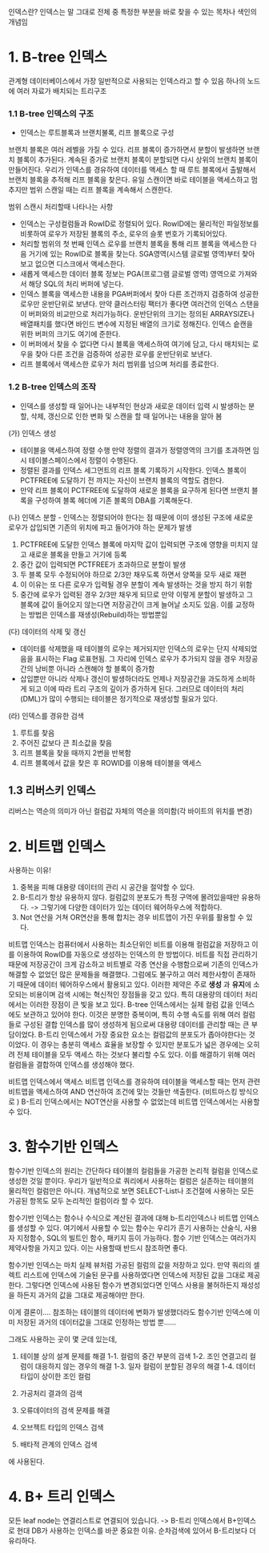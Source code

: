인덱스란? 인덱스는 말 그대로 전체 중 특정한 부분을 바로 찾을 수 있는 목차나 색인의 개념임

# 1. B-tree 인덱스
관계형 데이터베이스에서 가장 일반적으로 사용되는 인덱스라고 할 수 있음 
하나의 노드에 여러 자료가 배치되는 트리구조

### 1.1 B-tree 인덱스의 구조 
 - 인덱스는 루트블록과 브랜치불록, 리프 블록으로 구성
 
브랜치 블록은 여러 레벨을 가질 수 있다. 리프 블록이 증가하면서 분할이 발생하면 브랜치 블록이 추가된다. 계속된 증가로 브랜치 블록이 분할되면 다시 상위의 브랜치 블록이 만들어진다. 우리가 인덱스를 경유하여 데이터를 액세스 할 때 루트 블록에서 출발해서 브랜치 블록을 추적해 리프 블록을 찾은다. 유일 스캔이면 바로 테이블을 액세스하고 멈추지만 범위 스캔일 때는 리프 블록을 계속해서 스캔한다. 

범위 스캔시 처리할때 나타나는 사항

- 인덱스는 구성컬럼들과 RowID로 정렬되어 있다. RowID에는 물리적인 파일정보를 비롯하여 로우가 저장된 블록의 주소, 로우의 슬롯 번호가 기록되어있다.
- 처리할 범위의 첫 번째 인덱스 로우를 브랜치 블록을 통해 리프 블록을 액세스한 다음 거기에 있는 RowID로 블록을 찾는다. SGA영역(시스템 글로벌 영역)부터 찾아보고 없으면 디스크에서 액세스한다.
- 새롭게 액세스한 데이터 블록 정보는 PGA(프로그램 글로벌 영역) 영역으로 가져와서 해당 SQL의 처리 버퍼에 넣는다. 
- 인덱스 블록을 액세스한 내용을 PGA버퍼에서 찾아 다른 조건까지 검증하여 성공한 로우만 운반단위로 보낸다. 만약 클러스터링 팩터가 좋다면 여러건의 인덱스 스탠을 이 버퍼와의 비교만으로 처리가능하다. 운반단위의 크기는 정의된 ARRAYSIZE나 배열패치를 했다면 바인드 변수에 지정된 배열의 크기로 정해진다. 인덱스 슽캔을 위한 버퍼의 크기도 여기에 준한다.
- 이 버퍼에서 찾을 수 없다면 다시 블록을 액세스하여 여기에 담고, 다시 매치되는 로우을 찾아 다른 조건을 검증하여 성공한 로우를 운반단위로 보낸다. 
- 리프 블록에서 액세스한 로우가 처리 범위를 넘으며 처리를 종료한다.




### 1.2 B-tree 인덱스의 조작

-   인덱스를 생성할 때 일어나는 내부적인 현상과 새로운 데이터 입력 시 발생하는 분할, 삭제, 갱신으로 인한 변화 및 스캔을 할 때 일어나는 내용을 알아 봄

(가) 인덱스 생성 
 - 테이블을 액세스하여 정렬 수행 만약 정렬의 결과가 정렬영역의 크기를 초과하면 임시 테이블스페이스에서 정렬이 수행된다. 
 - 정렬된 결과를 인덱스 세그먼트의 리프 블록 기록하기 시작한다. 인덱스 블록이 PCTFREE에 도달하기 전 까지는 자신이 브랜치 블록의 역할도 겸한다. 
 - 만약  리프 블록이 PCTFREE에 도달하여 새로운 블록을 요구하게 된다면 브랜치 블록을 구성하여 블록 헤더에 기존 블록의 DBA를 기록해둔다. 

(나) 인덱스 분할 - 인덱스는 정렬되어야 한다는 점 때문에 이미 생성된 구조에 새로운 로우가 삽입되면 기존의 위치에 파고 들어가야 하는 문제가 발생

1.  PCTFREE에 도달한 인덱스 블록에 마지막 값이 입력되면 구조에 영향을 미치지 않고 새로운 블록을 만들고 거기에 등록
2.  중간 값이 입력되면 PCTFREE가 초과하므로 분할이 발생
3.  두 블록 모두 수정되어야 하므로 2/3만 채우도록 하면서 양쪽을 모두 새로 재편
4.  이 이유는 또 다른 로우가 입력될 경우 분할이 계속 발생하는 것을 방지 하기 위함
5.  중간에 로우가 입력된 경우 2/3만 채우게 되므로 만약 이렇게 분할이 발생하고 그 블록에 값이 들어오지 않는다면 저장공간이 크게 늘어날 소지도 있음. 이를 교정하는 방법은 인덱스를 재생성(Rebuild)하는 방법뿐임


(다) 데이터의 삭제 및 갱신

-   데이터를 삭제했을 때 테이블의 로우는 제거되지만 인덱스의 로우는 단지 삭제되었음을 표시하는 Flag 로표현됨. 그 자리에 인덱스 로우가 추가되지 않을 경우 저장공간의 낭비뿐 아니라 스캔해야 할 블록이 증가함
- 삽입뿐만 아니라 삭제나 갱신이 발생하더라도 언제나 저장공간을 과도하게 소비하게 되고 이에 따라 트리 구조의 깊이가 증가하게 된다. 그러므로 데이터의 처리(DML)가 많이 수행되는 테이블은 정기적으로 재생성할 필요가 있다.

(라) 인덱스를 경유한 검색

1.  루트를 찾음
2.  주어진 값보다 큰 최소값을 찾음
3.  리프 블록을 찾을 때까지 2번을 반복함
4.  리프 블록에서 값을 찾은 후 ROWID를 이용해 테이블을 액세스

## 1.3 리버스키 인덱스
리버스는 역순의 의미가 아닌 컬럼값 자체의 역순을 의미함(각 바이트의 위치를 변경)


# 2. 비트맵 인덱스

사용하는 이유! 
1. 중복을 피해 대용량 데이터의 관리 시 공간을 절약할 수 있다. 
2. B-트리가 항상 유용하지 않다. 컬럼값의 분포도가 특정 구역에 몰려있을때만 유용하다. -> 그렇기에 다양한 데이터가 있는 데이터 웨어하우스에 적합하다. 
3. Not 연산을 거쳐 OR연산을 통해 합치는 경우 비트맵이 가진 우위를 활용할 수 있다. 

비트맵 인덱스는 컴퓨터에서 사용하는 최소단위인 비트를 이용해 컬럼값을 저장하고 이를 이용하여 RowID를 자동으로 생성하는 인덱스의 한 방법이다. 비트를 직접 관리하기 때문에 저장공간이 크게 감소하고 비트별로 각종 연산을 수행함으로써 기존의 인덱스가 해결할 수 없었던 많은 문제들을 해결했다. 
 그럼에도 불구하고 여러 제한사항이 존재하기 때문에 데이터 웨어하우스에서 활용되고 있다. 이러한 제약은 주로 **생성** 과 **유지**에 소모되는 비용이며 검색 시에는 혁신적인 장점들을 갖고 있다. 특히 대용량의 데이터 처리에서는 이러한 장점이 큰 빛을 보고 있다. 
   B-tree 인덱스에서는 실제 컬럼 값을 인덱스에도 보관하고 있어야 한다. 이것은 분명한 중복이며, 특히 수행 속도를 위해 여러 컬럼들로 구성된 결합 인덱스를 많이 생성하게 됨으로써 대용량 데이터를 관리할 때는 큰 부담이었다. 
   B-트리 인덱스에서 가장 중요한 요소는 컬럼값의 분포도가 좁아야한다는 것이었다. 이 경우는 충분히 액세스 효율을 보장할 수 있지만 분포도가 넓은 경우에는 오히려 전체 테이블을 모두 액세스 하는 것보다 불리할 수도 있다. 이를 해결하기 위해 여러 컬럼들을 결합하여 인덱스를 생성해야 했다. 

비트맵 인덱스에서 액세스 비트맵 인덱스를 경유하여 테이블을 액세스할 때는 먼저 관련 비트맵을 액세스하여 AND 연산하여 조건에 맞는 것들만 색출한다. (비트마스킹 방식으로 ) B-트리 인덱스에서는 NOT연산을 사용할 수 없었는데 비트맵 인덱스에서는 사용할 수 있다. 

# 3. 함수기반 인덱스
 함수기반 인덱스의 원리는 간단하다  테이블의 컬럼들을 가공한 논리적 컬럼을 인덱스로 생성한 것일 뿐이다. 우리가 일반적으로 쿼리에서 사용하는 컬럼은 실존하는 테이블의 물리적인 컬럼만은 아니다. 개념적으로 보면 SELECT-List나 조건절에 사용하는 모든 가공된 항목도 모두 논리적인 컬럼이라 할 수 있다. 

함수기반 인덱스는 함수나 수식으로 계산된 결과에 대해 b-트리인덱스나 비트맵 인덱스를 생성할 수 있다. 여기에서 사용할 수 있는 함수는 우리가 흔기 사용하는 산술식, 사용자 지정함수, SQL의 빌트인 함수, 패키지 등이 가능하다. 
 함수 기반 인덱스는 여러가지 제약사항을 가지고 있다. 이는 사용할때 반드시 참조하면 좋다.

함수기반 인덱스는 마치 실제 뷰처럼 가공된 컬럼의 값을 저장하고 있다. 만약 쿼리의 셀렉트 리스트에 인덱스에 기술된 문구를 사용하였다면 인덱스에 저장된 값을 그대로 제공한다. 그렇다면 인덱스에 사용된 함수가 변경되었다면 인덱스 사용을 불허하든지 재성성을 하든지 과거의 값을 그대로 제공해야만 한다. 

이게 결론이.... 참조하는 테이블의 데이터에 변화가 발생했더라도 함수기반 인덱스에 이미 저장된 과거의 데이터값을 그대로 인정하는 방법 뿐...... 

그래도 사용하는 곳이 몇 군데 있는데, 
1. 테이블 상의 설계 문제를 해결
	1-1. 컬럼의 중간 부분의 검색
	1-2. 조인 연결고리 컬럼이 대응하지 않는 경우의 해결
	1-3. 일자 컬럼이 분할된 경우의 해결
	1-4. 데이터 타입이 상이한 조인 컬럼
2. 가공처리 결과의 검색

3. 오류데이터의 검색 문제를 해결

4. 오브젝트 타입의 인덱스 검색

5. 배타적 관계의 인덱스 검색


에 사용된다. 

# 4. B+ 트리 인덱스

모든 leaf node는 연결리스트로 연결되어 있습니다. -> B-트리 인덱스에서 B+인덱스로 현대 DB가 사용하는 인덱스를 바꾼 중요한 이유. 순차검색에 있어서 B-트리보다 더 유리하다.
